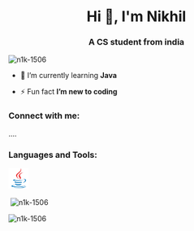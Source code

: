 


<!---
N1k-1506/N1k-1506 is a ✨ special ✨ repository because its `README.md` (this file) appears on your GitHub profile.
You can click the Preview link to take a look at your changes.
--->
<h1 align="center">Hi 👋, I'm Nikhil</h1>
<h3 align="center">A CS student from india</h3>

<p align="left"> <img src="https://komarev.com/ghpvc/?username=n1k-1506&label=Profile%20views&color=0e75b6&style=flat" alt="n1k-1506" /> </p>

- 🌱 I’m currently learning **Java**

- ⚡ Fun fact **I’m new to coding**

<h3 align="left">Connect with me:</h3>
....
<p align="left">
</p>

<h3 align="left">Languages and Tools:</h3>
<p align="left"> <a href="https://www.java.com" target="_blank" rel="noreferrer"> <img src="https://raw.githubusercontent.com/devicons/devicon/master/icons/java/java-original.svg" alt="java" width="40" height="40"/> </a> </p>

<p>&nbsp;<img align="center" src="https://github-readme-stats.vercel.app/api?username=n1k-1506&show_icons=true&locale=en" alt="n1k-1506" /></p>

<p><img align="center" src="https://github-readme-streak-stats.herokuapp.com/?user=n1k-1506&" alt="n1k-1506" /></p>
